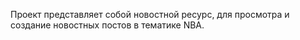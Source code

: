 Проект представляет собой новостной ресурс, для просмотра и создание новостных постов в тематике NBA.
